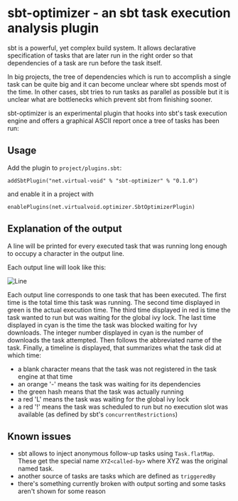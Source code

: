 # sbt-optimizer - an sbt task execution analysis plugin

sbt is a powerful, yet complex build system. It allows declarative specification of tasks that
are later run in the right order so that dependencies of a task are run before the task itself.

In big projects, the tree of dependencies which is run to accomplish a single task can be quite
big and it can become unclear where sbt spends most of the time. In other cases, sbt tries to
run tasks as parallel as possible but it is unclear what are bottlenecks which prevent sbt from
finishing sooner.

sbt-optimizer is an experimental plugin that hooks into sbt's task execution engine and offers a graphical
ASCII report once a tree of tasks has been run:

## Usage

Add the plugin to `project/plugins.sbt`:

```
addSbtPlugin("net.virtual-void" % "sbt-optimizer" % "0.1.0")
```

and enable it in a project with

```
enablePlugins(net.virtualvoid.optimizer.SbtOptimizerPlugin)
```

## Explanation of the output

A line will be printed for every executed task that was running long enough to occupy a character
in the output line.

Each output line will look like this:

![Line](https://raw.githubusercontent.com/jrudolph/sbt-optimizer/master/docs/example-line.png)

Each output line corresponds to one task that has been executed. The first time is the total time this
task was running. The second time displayed in green is the actual execution time. The third time displayed in
red is time the task wanted to run but was waiting for the global ivy lock. The last time displayed in cyan
is the time the task was blocked waiting for Ivy downloads. The integer number displayed in cyan is the number
of downloads the task attempted. Then follows the abbreviated name of the task. Finally, a timeline is
displayed, that summarizes what the task did at which time:
 * a blank character means that the task was not registered in the task engine at that time
 * an orange '-' means the task was waiting for its dependencies
 * the green hash means that the task was actually running
 * a red 'L' means the task was waiting for the global ivy lock
 * a red '!' means the task was scheduled to run but no execution slot was available (as defined by sbt's `concurrentRestrictions`)

## Known issues

 * sbt allows to inject anonymous follow-up tasks using `Task.flatMap`. These get the special name
 `XYZ<called-by>` where XYZ was the original named task.
 * another source of tasks are tasks which are defined as `triggeredBy`
 * there's something currently broken with output sorting and some tasks aren't shown for some reason
